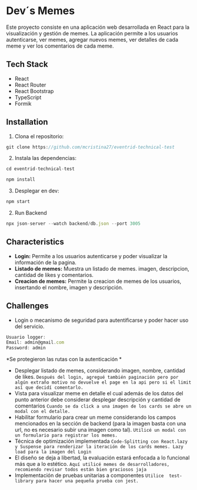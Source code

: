 # Dev´s Memes

Este proyecto consiste en una aplicación web desarrollada en React para la visualización y gestión de memes. La aplicación permite a los usuarios autenticarse, ver memes, agregar nuevos memes, ver detalles de cada meme y ver los comentarios de cada meme.

## Tech Stack

- React
- React Router
- React Bootstrap
- TypeScript
- Formik

## Installation 

1. Clona el repositorio:

```javascript
git clone https://github.com/mcristina27/eventrid-technical-test
```

2. Instala las dependencias:

```javascript
cd eventrid-technical-test
```
```javascript
npm install
```
3. Desplegar en dev:

```javascript
npm start
```
2. Run Backend
```javascript
npx json-server --watch backend/db.json --port 3005
```

## Characteristics

- **Login:** Permite a los usuarios autenticarse y poder visualizar la información de la pagina. 
- **Listado de memes:** Muestra un listado de memes. imagen, descripcion, cantidad de likes y comentarios.
- **Creacion de memes:** Permite la creacion de memes de los usuarios, insertando el nombre, imagen y descripción.

## Challenges

- Login o mecanismo de seguridad para autentificarse y poder hacer uso del servicio.
```javascript
Usuario logger:
Email: admin@gmail.com
Password: admin
```
*Se protegieron las rutas con la autenticación *
- Desplegar listado de memes, considerando imagen, nombre, cantidad de likes.
        ```
		Después del login, agregué también paginación pero por algún extraño motivo no devuelve el page en la api pero si el limit así que decidí comentarlo.
        ```
- Vista para visualizar meme en detalle el cual además de los datos del punto anterior debe considerar desplegar descripción y cantidad de comentarios
        ```
		Cuando se da click a una imagen de los cards se abre un modal con el detalle.
        ```
- Habilitar formulario para crear un meme considerando los campos mencionados en la sección de backend (para la imagen basta con una url, no es necesario subir una imagen como tal).
		```
        Utilicé un modal con un formulario para registrar los memes.
        ```
- Técnica de optimización implementada
        ```
		Code-Splitting con React.lazy y Suspense para renderizar la iteración de los cards memes.
		Lazy load para la imagen del Login
        ```
- El diseño se deja a libertad, la evaluación estará enfocada a lo funcional más que a lo estético.
		```
        Aquí utilicé memes de desarrolladores, recomiendo revisar todos están bien graciosos jaja
        ```
- Implementación de pruebas unitarias a componentes
		```
        Utilice  test-library para hacer una pequeña prueba con jest.
        ```
